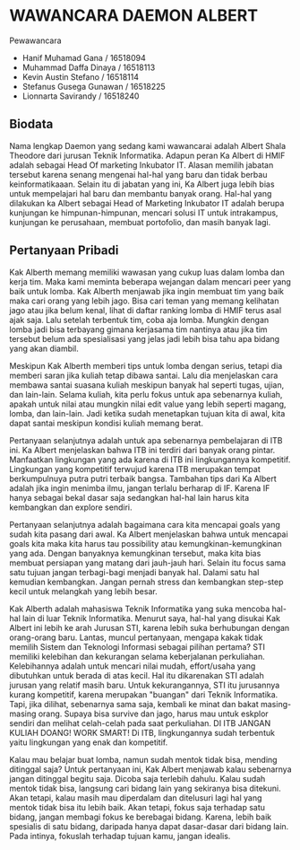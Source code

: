 # WAWANCARA DAEMON ALBERT

Pewawancara
- Hanif Muhamad Gana      / 16518094
- Muhammad Daffa Dinaya   / 16518113
- Kevin Austin Stefano    / 16518114
- Stefanus Gusega Gunawan / 16518225
- Lionnarta Savirandy     / 16518240

## Biodata
Nama lengkap Daemon yang sedang kami wawancarai adalah Albert Shala Theodore dari jurusan Teknik Informatika. Adapun peran Ka Albert di HMIF adalah sebagai Head Of marketing Inkubator IT. Alasan memilih jabatan tersebut karena senang mengenai hal-hal yang baru dan tidak berbau keinformatikaaan. Selain itu di jabatan yang ini, Ka Albert juga lebih bias untuk mempelajari hal baru dan membantu banyak orang. Hal-hal yang dilakukan ka Albert sebagai Head of Marketing Inkubator IT adalah berupa kunjungan ke himpunan-himpunan, mencari solusi IT untuk intrakampus, kunjungan ke perusahaan, membuat portofolio, dan masih banyak lagi.

## Pertanyaan Pribadi
Kak Alberth memang memiliki wawasan yang cukup luas dalam lomba dan kerja tim. Maka kami meminta beberapa wejangan dalam mencari peer yang baik untuk lomba. Kak Alberth menjawab jika ingin membuat tim yang baik maka cari orang yang lebih jago. Bisa cari teman yang memang kelihatan jago atau jika belum kenal, lihat di daftar ranking lomba di HMIF terus asal ajak saja. Lalu setelah terbentuk tim, coba aja lomba. Mungkin dengan lomba jadi bisa terbayang gimana kerjasama tim nantinya atau jika tim tersebut belum ada spesialisasi yang jelas jadi lebih bisa tahu apa bidang yang akan diambil.

Meskipun Kak Alberth memberi tips untuk lomba dengan serius, tetapi dia memberi saran jika kuliah tetap dibawa santai. Lalu dia menjelaskan cara membawa santai suasana kuliah meskipun banyak hal seperti tugas, ujian, dan lain-lain. Selama kuliah, kita perlu fokus untuk apa sebenarnya kuliah, apakah untuk nilai atau mungkin nilai edit value yang lebih seperti magang, lomba, dan lain-lain. Jadi ketika sudah menetapkan tujuan kita di awal, kita dapat santai meskipun kondisi kuliah memang berat.

Pertanyaan selanjutnya adalah untuk apa sebenarnya pembelajaran di ITB ini. Ka Albert menjelaskan bahwa ITB ini terdiri dari banyak orang pintar. Manfaatkan lingkungan yang ada karena di ITB ini lingkungannya kompetitif. Lingkungan yang kompetitif terwujud karena ITB merupakan tempat berkumpulnuya putra putri terbaik bangsa. Tambahan tips dari Ka Albert adalah jika ingin menimba ilmu, jangan terlalu berharap di IF. Karena IF hanya sebagai bekal dasar saja sedangkan hal-hal lain harus kita kembangkan dan explore sendiri.

Pertanyaan selanjutnya  adalah bagaimana cara kita mencapai goals yang sudah kita pasang dari awal. Ka Albert menjelaskan bahwa untuk mencapai goals kita maka kita harus tau possibility atau kemungkinan-kemungkinan yang ada. Dengan banyaknya kemungkinan tersebut, maka kita bias membuat  persiapan yang matang dari jauh-jauh hari. Selain itu focus sama satu tujuan jangan terbagi-bagi menjadi banyak hal. Dalami satu hal kemudian kembangkan. Jangan pernah stress dan kembangkan step-step kecil untuk melangkah yang lebih besar.

Kak Alberth adalah mahasiswa Teknik Informatika yang suka mencoba hal-hal lain di luar Teknik Informatika. Menurut saya, hal-hal yang disukai Kak Albert ini lebih ke arah Jurusan STI, karena lebih suka berhubungan dengan orang-orang baru. Lantas, muncul pertanyaan, mengapa kakak tidak memilih Sistem dan Teknologi Informasi sebagai pilihan pertama? STI memiliki kelebihan dan kekurangan selama keberjalanan perkuliahan. Kelebihannya adalah untuk mencari nilai mudah, effort/usaha yang dibutuhkan untuk berada di atas kecil. Hal itu dikarenakan STI adalah jurusan yang relatif masih baru. Untuk kekurangannya, STI itu jurusannya kurang kompetitif, karena merupakan "buangan" dari Teknik Informatika. Tapi, jika dilihat, sebenarnya sama saja, kembali ke minat dan bakat masing-masing orang. Supaya bisa survive dan jago, harus mau untuk eskplor sendiri dan melihat celah-celah pada saat perkuliahan. DI ITB JANGAN KULIAH DOANG! WORK SMART! Di ITB, lingkungannya sudah terbentuk yaitu lingkungan yang enak dan kompetitif.

Kalau mau belajar buat lomba, namun sudah mentok tidak bisa, mending ditinggal saja?
Untuk pertanyaan ini, Kak Albert menjawab kalau sebenarnya jangan ditinggal begitu saja. Dicoba saja terlebih dahulu. Kalau sudah mentok tidak bisa, langsung cari bidang lain yang sekiranya bisa ditekuni. Akan tetapi, kalau masih mau diperdalam dan ditelusuri lagi hal yang mentok tidak bisa itu lebih baik. Akan tetapi, fokus saja terhadap satu bidang, jangan membagi fokus ke berebagai bidang. Karena, lebih baik spesialis di satu bidang, daripada hanya dapat dasar-dasar dari bidang lain. Pada intinya, fokuslah terhadap tujuan kamu, jangan idealis.